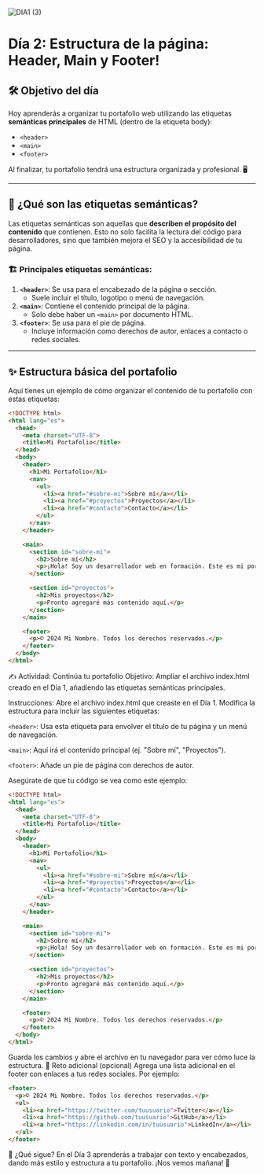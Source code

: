 
![DIA1 (3)](https://github.com/user-attachments/assets/8f792db2-7b33-4709-959f-b51e85310843)

# Día 2: Estructura de la página: Header, Main y Footer!



## 🛠️ Objetivo del día

Hoy aprenderás a organizar tu portafolio web utilizando las etiquetas **semánticas principales** de HTML (dentro de la etiqueta body):
- `<header>`  
- `<main>`  
- `<footer>`  

Al finalizar, tu portafolio tendrá una estructura organizada y profesional. 🖥️

---

## 📜 ¿Qué son las etiquetas semánticas?

Las etiquetas semánticas son aquellas que **describen el propósito del contenido** que contienen. Esto no solo facilita la lectura del código para desarrolladores, sino que también mejora el SEO y la accesibilidad de tu página.

### 🏗️ Principales etiquetas semánticas:
1. **`<header>`**: Se usa para el encabezado de la página o sección.  
   - Suele incluir el título, logotipo o menú de navegación.
2. **`<main>`**: Contiene el contenido principal de la página.  
   - Solo debe haber un `<main>` por documento HTML.
3. **`<footer>`**: Se usa para el pie de página.  
   - Incluye información como derechos de autor, enlaces a contacto o redes sociales.

---

## ✨ Estructura básica del portafolio

Aquí tienes un ejemplo de cómo organizar el contenido de tu portafolio con estas etiquetas:

```html
<!DOCTYPE html>
<html lang="es">
  <head>
    <meta charset="UTF-8">
    <title>Mi Portafolio</title>
  </head>
  <body>
    <header>
      <h1>Mi Portafolio</h1>
      <nav>
        <ul>
          <li><a href="#sobre-mi">Sobre mí</a></li>
          <li><a href="#proyectos">Proyectos</a></li>
          <li><a href="#contacto">Contacto</a></li>
        </ul>
      </nav>
    </header>

    <main>
      <section id="sobre-mi">
        <h2>Sobre mí</h2>
        <p>¡Hola! Soy un desarrollador web en formación. Este es mi portafolio.</p>
      </section>

      <section id="proyectos">
        <h2>Mis proyectos</h2>
        <p>Pronto agregaré más contenido aquí.</p>
      </section>
    </main>

    <footer>
      <p>© 2024 Mi Nombre. Todos los derechos reservados.</p>
    </footer>
  </body>
</html>
```
✍️ Actividad: Continúa tu portafolio
Objetivo:
Ampliar el archivo index.html creado en el Día 1, añadiendo las etiquetas semánticas principales.

Instrucciones:
Abre el archivo index.html que creaste en el Día 1.
Modifica la estructura para incluir las siguientes etiquetas:

`<header>`: Usa esta etiqueta para envolver el título de tu página y un menú de navegación.

`<main>`: Aquí irá el contenido principal (ej. "Sobre mí", "Proyectos").

`<footer>`: Añade un pie de página con derechos de autor.

Asegúrate de que tu código se vea como este ejemplo:

```html
<!DOCTYPE html>
<html lang="es">
  <head>
    <meta charset="UTF-8">
    <title>Mi Portafolio</title>
  </head>
  <body>
    <header>
      <h1>Mi Portafolio</h1>
      <nav>
        <ul>
          <li><a href="#sobre-mi">Sobre mí</a></li>
          <li><a href="#proyectos">Proyectos</a></li>
          <li><a href="#contacto">Contacto</a></li>
        </ul>
      </nav>
    </header>

    <main>
      <section id="sobre-mi">
        <h2>Sobre mí</h2>
        <p>¡Hola! Soy un desarrollador web en formación. Este es mi portafolio.</p>
      </section>

      <section id="proyectos">
        <h2>Mis proyectos</h2>
        <p>Pronto agregaré más contenido aquí.</p>
      </section>
    </main>

    <footer>
      <p>© 2024 Mi Nombre. Todos los derechos reservados.</p>
    </footer>
  </body>
</html>

```
Guarda los cambios y abre el archivo en tu navegador para ver cómo luce la estructura.
🌟 Reto adicional (opcional)
Agrega una lista adicional en el footer con enlaces a tus redes sociales. Por ejemplo:
```html
<footer>
  <p>© 2024 Mi Nombre. Todos los derechos reservados.</p>
  <ul>
    <li><a href="https://twitter.com/tuusuario">Twitter</a></li>
    <li><a href="https://github.com/tuusuario">GitHub</a></li>
    <li><a href="https://linkedin.com/in/tuusuario">LinkedIn</a></li>
  </ul>
</footer>

```
🌱 ¿Qué sigue?
En el Día 3 aprenderás a trabajar con texto y encabezados, dando más estilo y estructura a tu portafolio. ¡Nos vemos mañana! 🚀
